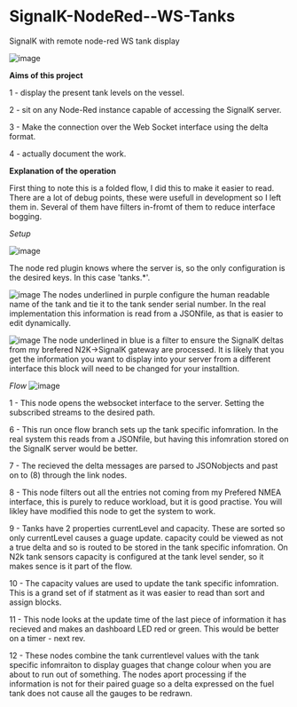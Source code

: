 # SignalK-NodeRed--WS-Tanks
SignalK with remote node-red WS tank display

![image](https://user-images.githubusercontent.com/38928974/111848219-caf73480-88c7-11eb-9cf3-d1736aa6d10d.png)

**Aims of this project**

1 - display the present tank levels on the vessel.

2 - sit on any Node-Red instance capable of accessing the SignalK server.

3 - Make the connection over the Web Socket interface using the delta format.

4 - actually document the work.

**Explanation of the operation**

First thing to note this is a folded flow, I did this to make it easier to read.
There are a lot of debug points, these were usefull in development so I left them in.  Several of them have filters in-fromt of them to reduce interface bogging.

_Setup_

![image](https://user-images.githubusercontent.com/38928974/112069880-dfd30280-8b29-11eb-8bbd-a99e21659032.png)

The node red plugin knows where the server is, so the only configuration is the desired keys.  In this case 'tanks.*'.

![image](https://user-images.githubusercontent.com/38928974/111847755-b7979980-88c6-11eb-8d76-069e47fe0282.png)
The nodes underlined in purple configure the human readable name of the tank and tie it to the tank sender serial number.
In the real implementation this information is read from a JSONfile, as that is easier to edit dynamically.

![image](https://user-images.githubusercontent.com/38928974/111847871-034a4300-88c7-11eb-8b3b-db541905fb6a.png)
The node underlined in blue is a filter to ensure the SignalK deltas from my brefered N2K->SignalK gateway are processed.
It is likely that you get the information you want to display into your server from a different interface this block will need to be changed for your installtion.

_Flow_
![image](https://user-images.githubusercontent.com/38928974/112070294-9d5df580-8b2a-11eb-8d43-007abd13d075.png)

1 - This node opens the websocket interface to the server.  Setting the subscribed streams to the desired path.


6 - This run once flow branch sets up the tank specific infomration.  In the real system this reads from a JSONfile, but having this infomration stored on the SignalK server would be better.

7 - The recieved the delta messages are parsed to JSONobjects and past on to (8) through the link nodes.

8 - This node filters out all the entries not coming from my Prefered NMEA interface, this is purely to reduce workload, but it is good practise.  You will likley have modified this node to get the system to work.

9 - Tanks have 2 properties currentLevel and capacity.  These are sorted so only currentLevel causes a guage update.  capacity could be viewed as not a true delta and so is routed to be stored in the tank specific infomration.  On N2k tank sensors capacity is configured at the tank level sender,  so it makes sence is it part of the flow.

10 - The capacity values are used to update the tank specific infomration.  This is a grand set of if statment as it was easier to read than sort and assign blocks.

11 - This node looks at the update time of the last piece of information it has recieved and makes an dashboard LED red or green.  This would be better on a timer - next rev.

12 - These nodes combine the tank currentlevel values with the tank specific infomraiton to display guages that change colour when you are about to run out of something.
The nodes aport processing if the information is not for their paired guage so a delta expressed on the fuel tank does not cause all the gauges to be redrawn.
